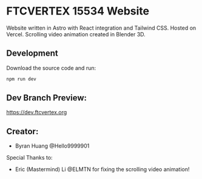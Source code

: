 # FTCVERTEX 15534 Website

Website written in Astro with React integration and Tailwind CSS. Hosted on Vercel. Scrolling video animation created in Blender 3D.

## Development

Download the source code and run:
```sh
npm run dev
```

## Dev Branch Preview:

https://dev.ftcvertex.org

## Creator:
- Byran Huang @Hello9999901

Special Thanks to:
 - Eric (Mastermind) Li @ELMTN for fixing the scrolling video animation!

